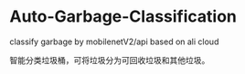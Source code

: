 # Auto-Garbage-Classification
classify garbage by mobilenetV2/api based on ali cloud

智能分类垃圾桶，可将垃圾分为可回收垃圾和其他垃圾。
